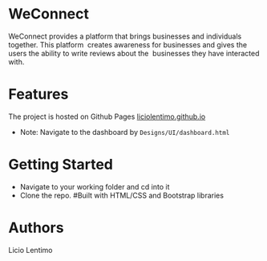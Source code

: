 # WeConnect
WeConnect provides a platform that brings businesses and individuals together. This platform  creates awareness for businesses and gives the users the ability to write reviews about the  businesses they have interacted with.
# Features
The project is hosted on Github Pages <a href="liciolentimo.github.io">liciolentimo.github.io</a>
- Note: Navigate to the dashboard by `Designs/UI/dashboard.html`
# Getting Started
- Navigate to your working folder and cd into it
- Clone the repo.
#Built with
HTML/CSS and Bootstrap libraries
# Authors
Licio Lentimo
